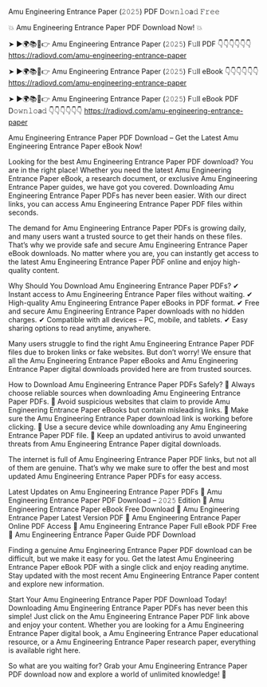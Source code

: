 Amu Engineering Entrance Paper (𝟸𝟶𝟸𝟻) PDF D𝚘𝚠𝚗𝚕𝚘a𝚍 𝙵𝚛𝚎𝚎

💥 Amu Engineering Entrance Paper PDF Download Now! 💥

➤ ►🌍📚📱👉 Amu Engineering Entrance Paper (𝟸𝟶𝟸𝟻) F𝚞ll PDF 👇👇👇👇👇👇
https://radiovd.com/amu-engineering-entrance-paper

➤ ►🌍📚📱👉 Amu Engineering Entrance Paper (𝟸𝟶𝟸𝟻) F𝚞ll eBook 👇👇👇👇👇👇
https://radiovd.com/amu-engineering-entrance-paper

➤ ►🌍📚📱👉 Amu Engineering Entrance Paper (𝟸𝟶𝟸𝟻) F𝚞ll eBook PDF D𝚘𝚠𝚗𝚕𝚘a𝚍 👇👇👇👇👇👇
https://radiovd.com/amu-engineering-entrance-paper

Amu Engineering Entrance Paper PDF Download – Get the Latest Amu Engineering Entrance Paper eBook Now!

Looking for the best Amu Engineering Entrance Paper PDF download? You are in the right place! Whether you need the latest Amu Engineering Entrance Paper eBook, a research document, or exclusive Amu Engineering Entrance Paper guides, we have got you covered. Downloading Amu Engineering Entrance Paper PDFs has never been easier. With our direct links, you can access Amu Engineering Entrance Paper PDF files within seconds.

The demand for Amu Engineering Entrance Paper PDFs is growing daily, and many users want a trusted source to get their hands on these files. That’s why we provide safe and secure Amu Engineering Entrance Paper eBook downloads. No matter where you are, you can instantly get access to the latest Amu Engineering Entrance Paper PDF online and enjoy high-quality content.

Why Should You Download Amu Engineering Entrance Paper PDFs?
✔ Instant access to Amu Engineering Entrance Paper files without waiting.
✔ High-quality Amu Engineering Entrance Paper eBooks in PDF format.
✔ Free and secure Amu Engineering Entrance Paper downloads with no hidden charges.
✔ Compatible with all devices – PC, mobile, and tablets.
✔ Easy sharing options to read anytime, anywhere.

Many users struggle to find the right Amu Engineering Entrance Paper PDF files due to broken links or fake websites. But don’t worry! We ensure that all the Amu Engineering Entrance Paper eBooks and Amu Engineering Entrance Paper digital downloads provided here are from trusted sources.

How to Download Amu Engineering Entrance Paper PDFs Safely?
📌 Always choose reliable sources when downloading Amu Engineering Entrance Paper PDFs.
📌 Avoid suspicious websites that claim to provide Amu Engineering Entrance Paper eBooks but contain misleading links.
📌 Make sure the Amu Engineering Entrance Paper download link is working before clicking.
📌 Use a secure device while downloading any Amu Engineering Entrance Paper PDF file.
📌 Keep an updated antivirus to avoid unwanted threats from Amu Engineering Entrance Paper digital downloads.

The internet is full of Amu Engineering Entrance Paper PDF links, but not all of them are genuine. That’s why we make sure to offer the best and most updated Amu Engineering Entrance Paper PDFs for easy access.

Latest Updates on Amu Engineering Entrance Paper PDFs
🔹 Amu Engineering Entrance Paper PDF Download – 𝟸𝟶𝟸𝟻 Edition
🔹 Amu Engineering Entrance Paper eBook Free Download
🔹 Amu Engineering Entrance Paper Latest Version PDF
🔹 Amu Engineering Entrance Paper Online PDF Access
🔹 Amu Engineering Entrance Paper Full eBook PDF Free
🔹 Amu Engineering Entrance Paper Guide PDF Download

Finding a genuine Amu Engineering Entrance Paper PDF download can be difficult, but we make it easy for you. Get the latest Amu Engineering Entrance Paper eBook PDF with a single click and enjoy reading anytime. Stay updated with the most recent Amu Engineering Entrance Paper content and explore new information.

Start Your Amu Engineering Entrance Paper PDF Download Today!
Downloading Amu Engineering Entrance Paper PDFs has never been this simple! Just click on the Amu Engineering Entrance Paper PDF link above and enjoy your content. Whether you are looking for a Amu Engineering Entrance Paper digital book, a Amu Engineering Entrance Paper educational resource, or a Amu Engineering Entrance Paper research paper, everything is available right here.

So what are you waiting for? Grab your Amu Engineering Entrance Paper PDF download now and explore a world of unlimited knowledge! 🚀